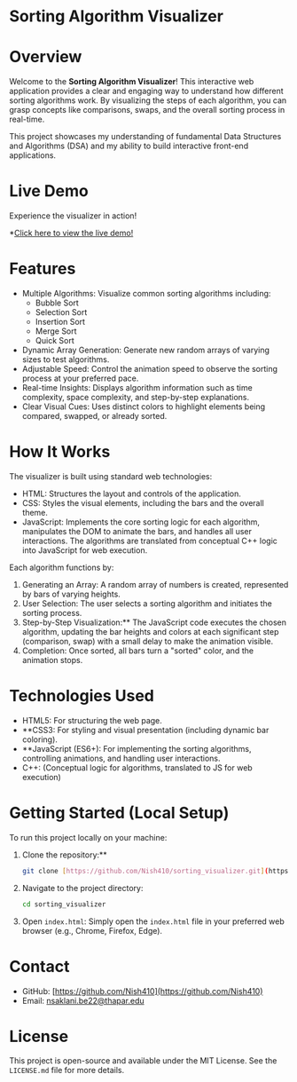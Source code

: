 # Sorting Algorithm Visualizer

# Overview

Welcome to the **Sorting Algorithm Visualizer**! This interactive web application provides a clear and engaging way to understand how different sorting algorithms work. By visualizing the steps of each algorithm, you can grasp concepts like comparisons, swaps, and the overall sorting process in real-time.

This project showcases my understanding of fundamental Data Structures and Algorithms (DSA) and my ability to build interactive front-end applications.

# Live Demo

Experience the visualizer in action!

*[Click here to view the live demo!](https://Nish410.github.io/sorting_visualizer/)

# Features

* Multiple Algorithms: Visualize common sorting algorithms including:
    * Bubble Sort
    * Selection Sort
    * Insertion Sort
    * Merge Sort 
    * Quick Sort 
* Dynamic Array Generation: Generate new random arrays of varying sizes to test algorithms.
* Adjustable Speed: Control the animation speed to observe the sorting process at your preferred pace.
* Real-time Insights: Displays algorithm information such as time complexity, space complexity, and step-by-step explanations.
* Clear Visual Cues: Uses distinct colors to highlight elements being compared, swapped, or already sorted.

# How It Works

The visualizer is built using standard web technologies:

* HTML: Structures the layout and controls of the application.
* CSS: Styles the visual elements, including the bars and the overall theme.
* JavaScript: Implements the core sorting logic for each algorithm, manipulates the DOM to animate the bars, and handles all user interactions. The algorithms are translated from conceptual C++ logic into JavaScript for web execution.

Each algorithm functions by:
1.  Generating an Array: A random array of numbers is created, represented by bars of varying heights.
2.  User Selection: The user selects a sorting algorithm and initiates the sorting process.
3.  Step-by-Step Visualization:** The JavaScript code executes the chosen algorithm, updating the bar heights and colors at each significant step (comparison, swap) with a small delay to make the animation visible.
4.  Completion: Once sorted, all bars turn a "sorted" color, and the animation stops.

# Technologies Used

* HTML5: For structuring the web page.
* **CSS3: For styling and visual presentation (including dynamic bar coloring).
* **JavaScript (ES6+): For implementing the sorting algorithms, controlling animations, and handling user interactions.
* C++: (Conceptual logic for algorithms, translated to JS for web execution)

# Getting Started (Local Setup)

To run this project locally on your machine:

1.  Clone the repository:**
    ```bash
    git clone [https://github.com/Nish410/sorting_visualizer.git](https://github.com/Nish410/sorting_visualizer.git)
    ```
2.  Navigate to the project directory:
    ```bash
    cd sorting_visualizer
    ```
3.  Open `index.html`:
    Simply open the `index.html` file in your preferred web browser (e.g., Chrome, Firefox, Edge).

# Contact

* GitHub: [https://github.com/Nish410](https://github.com/Nish410)
* Email: nsaklani.be22@thapar.edu


# License

This project is open-source and available under the MIT License. See the `LICENSE.md` file for more details.
